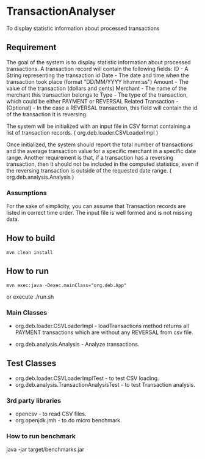 # TransactionAnalyser
To display statistic information about processed transactions

## Requirement
The goal of the system is to display statistic information about processed transactions.
A transaction record will contain the following fields:
ID - A String representing the transaction id
Date - The date and time when the transaction took place (format "DD/MM/YYYY hh:mm:ss")
Amount - The value of the transaction (dollars and cents)
Merchant - The name of the merchant this transaction belongs to
Type - The type of the transaction, which could be either PAYMENT or REVERSAL
Related Transaction - (Optional) - In the case a REVERSAL transaction, this field will contain the id of the transaction it is reversing.

The system will be initialized with an input file in CSV format containing a list of transaction records. ( org.deb.loader.CSVLoaderImpl )

Once initialized, the system should report the total number of transactions and the average transaction value for a specific merchant in a specific date range.
Another requirement is that, if a transaction has a reversing transaction, then it should not be included in the computed statistics, even if the reversing transaction is outside of the requested date range. ( org.deb.analysis.Analysis )

### Assumptions
For the sake of simplicity, you can assume that Transaction records are listed in correct time order.
The input file is well formed and is not missing data.


## How to build
```
mvn clean install 
```

## How to run
```
mvn exec:java -Dexec.mainClass="org.deb.App"
```

or execute
./run.sh

### Main Classes
* org.deb.loader.CSVLoaderImpl - loadTransactions method returns all PAYMENT transactions which are without any REVERSAL from csv file.

* org.deb.analysis.Analysis - Analyze transactions.

## Test Classes
* org.deb.loader.CSVLoaderImplTest - to test CSV loading.
* org.deb.analysis.TransactionAnalysisTest - to test Transaction analysis. 



### 3rd party libraries
* opencsv - to read CSV files.
* org.openjdk.jmh - to do micro benchmark.

### How to run benchmark
java -jar target/benchmarks.jar
